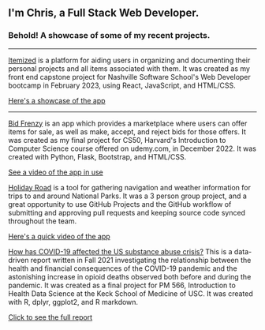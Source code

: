 ## I'm Chris, a Full Stack Web Developer. 

### Behold! A showcase of some of my recent projects.

***
[Itemized](https://github.com/ristopherCh/itemized) is a platform for aiding users in organizing and documenting their personal projects and all items associated with them. It was created as my front end capstone project for Nashville Software School's Web Developer bootcamp in February 2023, using React, JavaScript, and HTML/CSS.  

[Here's a showcase of the app](https://youtu.be/DuclT6BHbV4)

---

[Bid Frenzy](https://github.com/ristopherCh/cs50-final-project) is an app which provides a marketplace where users can offer items for sale, as well as make, accept, and reject bids for those offers. It was created as my final project for CS50, Harvard's Introduction to Computer Science course offered on udemy.com, in December 2022. It was created with Python, Flask, Bootstrap, and HTML/CSS.  

[See a video of the app in use](https://youtu.be/07QwSRYMB6s)

[Holiday Road](https://github.com/NSS-Day-Cohort-61/holiday-road-holiday-green-team) is a tool for gathering navigation and weather information for trips to and around National Parks. It was a 3 person group project, and a great opportunity to use GitHub Projects and the GitHub workflow of submitting and approving pull requests and keeping source code synced throughout the team.  

[Here's a quick video of the app](https://www.youtube.com/watch?v=H4qBvp1WzMg)

[How has COVID-19 affected the US substance abuse crisis?](https://github.com/ristopherCh/PM-566-my-final-project)
This is a data-driven report written in Fall 2021 investigating the relationship between the health and financial consequences of the COVID-19 pandemic and the astonishing increase in opioid deaths observed both before and during the pandemic. It was created as a final project for PM 566, Introduction to Health Data Science at the Keck School of Medicine of USC. It was created with R, dplyr, ggplot2, and R markdown.  

[Click to see the full report](https://ristopherch.github.io/PM-566-my-final-project/HansonChris_PM566_FinalReport.pdf)


<!--
**ristopherCh/ristopherCh** is a ✨ _special_ ✨ repository because its `README.md` (this file) appears on your GitHub profile.

Here are some ideas to get you started:

- 🔭 I’m currently working on ...
- 🌱 I’m currently learning ...
- 👯 I’m looking to collaborate on ...
- 🤔 I’m looking for help with ...
- 💬 Ask me about ...
- 📫 How to reach me: ...
- 😄 Pronouns: ...
- ⚡ Fun fact: ...
-->
